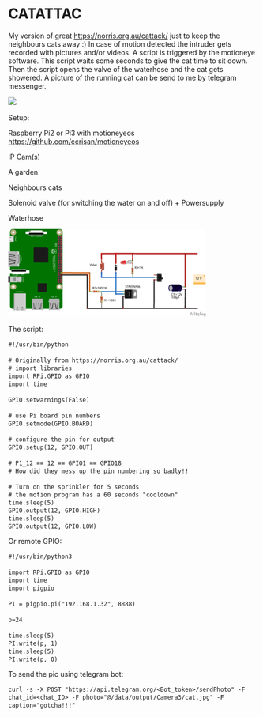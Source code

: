 # CATATTAC

My version of great https://norris.org.au/cattack/ just to keep the neighbours cats away :)
In case of motion detected the intruder gets recorded with pictures and/or videos. A script is triggered by the motioneye software. This script waits some seconds to give the cat time to sit down. Then the script opens the valve of the waterhose and the cat gets showered. A picture of the running cat can be send to me by telegram messenger.

<img src="katze.gif"  width="300">
 
Setup:

Raspberry Pi2 or Pi3 with motioneyeos https://github.com/ccrisan/motioneyeos

IP Cam(s)

A garden

Neighbours cats

Solenoid valve (for switching the water on and off) + Powersupply

Waterhose

<img src="catattac.png"  width="400">


The script:
```
#!/usr/bin/python                                                               

# Originally from https://norris.org.au/cattack/
# import libraries                                                              
import RPi.GPIO as GPIO                                                         
import time                                                                     
                                                                                
GPIO.setwarnings(False)                                                         
                                                                                
# use Pi board pin numbers                                                      
GPIO.setmode(GPIO.BOARD)                                                        
                                                                                
# configure the pin for output                                                  
GPIO.setup(12, GPIO.OUT)                                                        
                                                                                
# P1_12 == 12 == GPIO1 == GPIO18                                                
# How did they mess up the pin numbering so badly!!                             
                                                                                
# Turn on the sprinkler for 5 seconds                                           
# the motion program has a 60 seconds "cooldown"                                
time.sleep(5)                                                                   
GPIO.output(12, GPIO.HIGH)                                                      
time.sleep(5)                                                                   
GPIO.output(12, GPIO.LOW) 
```

Or remote GPIO: 

```
#!/usr/bin/python3                                                           

import RPi.GPIO as GPIO                                                         
import time                                                                     
import pigpio

PI = pigpio.pi("192.168.1.32", 8888)

p=24

time.sleep(5)                                                                   
PI.write(p, 1)                                                      
time.sleep(5)                                                                   
PI.write(p, 0)
```

To send the pic using telegram bot:

```
curl -s -X POST "https://api.telegram.org/<Bot_token>/sendPhoto" -F chat_id=<chat_ID> -F photo="@/data/output/Camera3/cat.jpg" -F caption="gotcha!!!"
```




